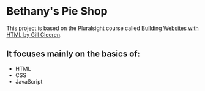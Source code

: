 # Bethany's Pie Shop

This project is based on the Pluralsight course called [Building Websites with HTML by Gill Cleeren](https://app.pluralsight.com/library/courses/0aefb129-3974-439e-b583-0c75f95ae299).

## It focuses mainly on the basics of:
* HTML
* CSS
* JavaScript